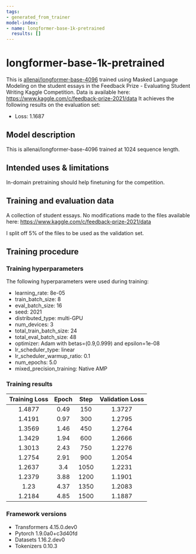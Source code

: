 ```yaml
---
tags:
- generated_from_trainer
model-index:
- name: longformer-base-1k-pretrained
  results: []
---
```


<!-- This model card has been generated automatically according to the information the Trainer had access to. You
should probably proofread and complete it, then remove this comment. -->

# longformer-base-1k-pretrained

This is [allenai/longformer-base-4096](https://huggingface.co/allenai/longformer-base-4096) trained using Masked Language Modeling on the student essays in the Feedback Prize - Evaluating Student Writing Kaggle Competition. Data is available here: https://www.kaggle.com/c/feedback-prize-2021/data
It achieves the following results on the evaluation set:
- Loss: 1.1687

## Model description

This is allenai/longformer-base-4096 trained at 1024 sequence length.

## Intended uses & limitations

In-domain pretraining should help finetuning for the competition.

## Training and evaluation data

A collection of student essays. No modifications made to the files available here: https://www.kaggle.com/c/feedback-prize-2021/data

I split off 5% of the files to be used as the validation set.

## Training procedure

### Training hyperparameters

The following hyperparameters were used during training:
- learning_rate: 8e-05
- train_batch_size: 8
- eval_batch_size: 16
- seed: 2021
- distributed_type: multi-GPU
- num_devices: 3
- total_train_batch_size: 24
- total_eval_batch_size: 48
- optimizer: Adam with betas=(0.9,0.999) and epsilon=1e-08
- lr_scheduler_type: linear
- lr_scheduler_warmup_ratio: 0.1
- num_epochs: 5.0
- mixed_precision_training: Native AMP

### Training results

| Training Loss | Epoch | Step | Validation Loss |
|:-------------:|:-----:|:----:|:---------------:|
| 1.4877        | 0.49  | 150  | 1.3727          |
| 1.4191        | 0.97  | 300  | 1.2795          |
| 1.3569        | 1.46  | 450  | 1.2764          |
| 1.3429        | 1.94  | 600  | 1.2666          |
| 1.3013        | 2.43  | 750  | 1.2276          |
| 1.2754        | 2.91  | 900  | 1.2054          |
| 1.2637        | 3.4   | 1050 | 1.2231          |
| 1.2379        | 3.88  | 1200 | 1.1901          |
| 1.23          | 4.37  | 1350 | 1.2083          |
| 1.2184        | 4.85  | 1500 | 1.1887          |


### Framework versions

- Transformers 4.15.0.dev0
- Pytorch 1.9.0a0+c3d40fd
- Datasets 1.16.2.dev0
- Tokenizers 0.10.3
